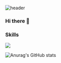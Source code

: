 ![header](https://capsule-render.vercel.app/api?type=Waving&height=250&text=Pig-Mongkey&fontAlignY=40&fontColor=ffcc00&animation=fadeIn)

### Hi there 👋

<!--
**PIGMONGKEY/PIGMONGKEY** is a ✨ _special_ ✨ repository because its `README.md` (this file) appears on your GitHub profile.

Here are some ideas to get you started:

- 🔭 I’m currently working on ...
- 🌱 I’m currently learning ...
- 👯 I’m looking to collaborate on ...
- 🤔 I’m looking for help with ...
- 💬 Ask me about ...
- 📫 How to reach me: ...
- 😄 Pronouns: ...
- ⚡ Fun fact: ...
-->

### Skills

<a href="https://img.shields.io/badge/firebase-%23FFCA28?style=flat&logo=firebase&logoColor=white" target="_blank">
  <img src="https://img.shields.io/badge/firebase-%23FFCA28?style=flat&logo=firebase&logoColor=white"/>
</a>

![Anurag's GitHub stats](https://github-readme-stats.vercel.app/api?username=PIGMONGKEY&show_icons=true&theme=gruvbox_light)
